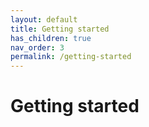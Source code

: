 ```yaml
---
layout: default
title: Getting started
has_children: true
nav_order: 3
permalink: /getting-started
---
```


# Getting started